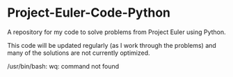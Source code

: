 # Project-Euler-Code-Python
A repository for my code to solve problems from Project Euler using Python.

This code will be updated regularly (as I work through the problems) and many of the solutions are not currently optimized.

/usr/bin/bash: wq: command not found
